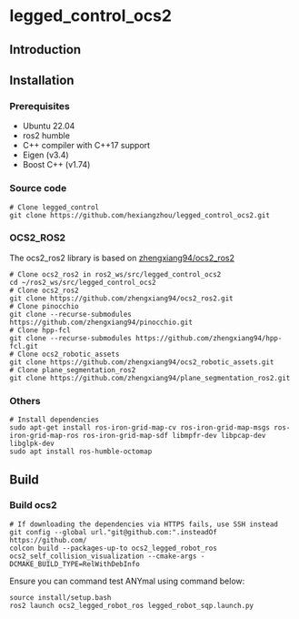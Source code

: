 # legged_control_ocs2


## Introduction


## Installation
### Prerequisites
* Ubuntu 22.04
* ros2 humble
* C++ compiler with C++17 support
* Eigen (v3.4)
* Boost C++ (v1.74)

### Source code
```
# Clone legged_control
git clone https://github.com/hexiangzhou/legged_control_ocs2.git
```

### OCS2_ROS2
The ocs2_ros2 library is based on [zhengxiang94/ocs2_ros2](https://github.com/zhengxiang94/ocs2_ros2.git)
```
# Clone ocs2_ros2 in ros2_ws/src/legged_control_ocs2
cd ~/ros2_ws/src/legged_control_ocs2
# Clone ocs2_ros2
git clone https://github.com/zhengxiang94/ocs2_ros2.git
# Clone pinocchio
git clone --recurse-submodules https://github.com/zhengxiang94/pinocchio.git
# Clone hpp-fcl
git clone --recurse-submodules https://github.com/zhengxiang94/hpp-fcl.git
# Clone ocs2_robotic_assets
git clone https://github.com/zhengxiang94/ocs2_robotic_assets.git
# Clone plane_segmentation_ros2
git clone https://github.com/zhengxiang94/plane_segmentation_ros2.git
```

### Others
```
# Install dependencies
sudo apt-get install ros-iron-grid-map-cv ros-iron-grid-map-msgs ros-iron-grid-map-ros ros-iron-grid-map-sdf libmpfr-dev libpcap-dev libglpk-dev
sudo apt install ros-humble-octomap
```

## Build
### Build ocs2
```
# If downloading the dependencies via HTTPS fails, use SSH instead
git config --global url."git@github.com:".insteadOf https://github.com/
colcon build --packages-up-to ocs2_legged_robot_ros ocs2_self_collision_visualization --cmake-args -DCMAKE_BUILD_TYPE=RelWithDebInfo
```
Ensure you can command test ANYmal using command below:
```
source install/setup.bash
ros2 launch ocs2_legged_robot_ros legged_robot_sqp.launch.py
```


